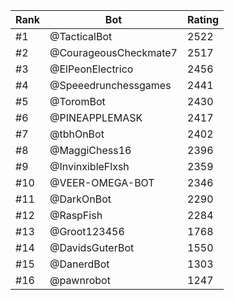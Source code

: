 Rank|Bot|Rating
---|---|---
#1|@TacticalBot|2522
#2|@CourageousCheckmate7|2517
#3|@ElPeonElectrico|2456
#4|@Speeedrunchessgames|2441
#5|@ToromBot|2430
#6|@PINEAPPLEMASK|2417
#7|@tbhOnBot|2402
#8|@MaggiChess16|2396
#9|@InvinxibleFlxsh|2359
#10|@VEER-OMEGA-BOT|2346
#11|@DarkOnBot|2290
#12|@RaspFish|2284
#13|@Groot123456|1768
#14|@DavidsGuterBot|1550
#15|@DanerdBot|1303
#16|@pawnrobot|1247
